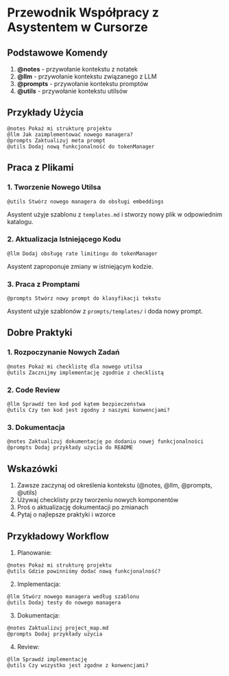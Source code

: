 # Przewodnik Współpracy z Asystentem w Cursorze

## Podstawowe Komendy
1. **@notes** - przywołanie kontekstu z notatek
2. **@llm** - przywołanie kontekstu związanego z LLM
3. **@prompts** - przywołanie kontekstu promptów
4. **@utils** - przywołanie kontekstu utilsów

## Przykłady Użycia
```
@notes Pokaż mi strukturę projektu
@llm Jak zaimplementować nowego managera?
@prompts Zaktualizuj meta prompt
@utils Dodaj nową funkcjonalność do tokenManager
```

## Praca z Plikami

### 1. Tworzenie Nowego Utilsa
```
@utils Stwórz nowego managera do obsługi embeddings
```
Asystent użyje szablonu z `templates.md` i stworzy nowy plik w odpowiednim katalogu.

### 2. Aktualizacja Istniejącego Kodu
```
@llm Dodaj obsługę rate limitingu do tokenManager
```
Asystent zaproponuje zmiany w istniejącym kodzie.

### 3. Praca z Promptami
```
@prompts Stwórz nowy prompt do klasyfikacji tekstu
```
Asystent użyje szablonów z `prompts/templates/` i doda nowy prompt.

## Dobre Praktyki

### 1. Rozpoczynanie Nowych Zadań
```
@notes Pokaż mi checklistę dla nowego utilsa
@utils Zacznijmy implementację zgodnie z checklistą
```

### 2. Code Review
```
@llm Sprawdź ten kod pod kątem bezpieczeństwa
@utils Czy ten kod jest zgodny z naszymi konwencjami?
```

### 3. Dokumentacja
```
@notes Zaktualizuj dokumentację po dodaniu nowej funkcjonalności
@prompts Dodaj przykłady użycia do README
```

## Wskazówki
1. Zawsze zaczynaj od określenia kontekstu (@notes, @llm, @prompts, @utils)
2. Używaj checklisty przy tworzeniu nowych komponentów
3. Proś o aktualizację dokumentacji po zmianach
4. Pytaj o najlepsze praktyki i wzorce

## Przykładowy Workflow

1. Planowanie:
```
@notes Pokaż mi strukturę projektu
@utils Gdzie powinniśmy dodać nową funkcjonalność?
```

2. Implementacja:
```
@llm Stwórz nowego managera według szablonu
@utils Dodaj testy do nowego managera
```

3. Dokumentacja:
```
@notes Zaktualizuj project_map.md
@prompts Dodaj przykłady użycia
```

4. Review:
```
@llm Sprawdź implementację
@utils Czy wszystko jest zgodne z konwencjami?
``` 